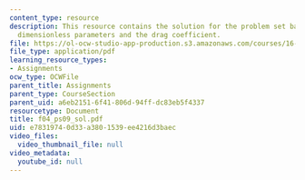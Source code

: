```yaml
---
content_type: resource
description: This resource contains the solution for the problem set based on the
  dimensionless parameters and the drag coefficient.
file: https://ol-ocw-studio-app-production.s3.amazonaws.com/courses/16-01-unified-engineering-i-ii-iii-iv-fall-2005-spring-2006/e78319740d33a3801539ee4216d3baec_f04_ps09_sol.pdf
file_type: application/pdf
learning_resource_types:
- Assignments
ocw_type: OCWFile
parent_title: Assignments
parent_type: CourseSection
parent_uid: a6eb2151-6f41-806d-94ff-dc83eb5f4337
resourcetype: Document
title: f04_ps09_sol.pdf
uid: e7831974-0d33-a380-1539-ee4216d3baec
video_files:
  video_thumbnail_file: null
video_metadata:
  youtube_id: null
---
```

